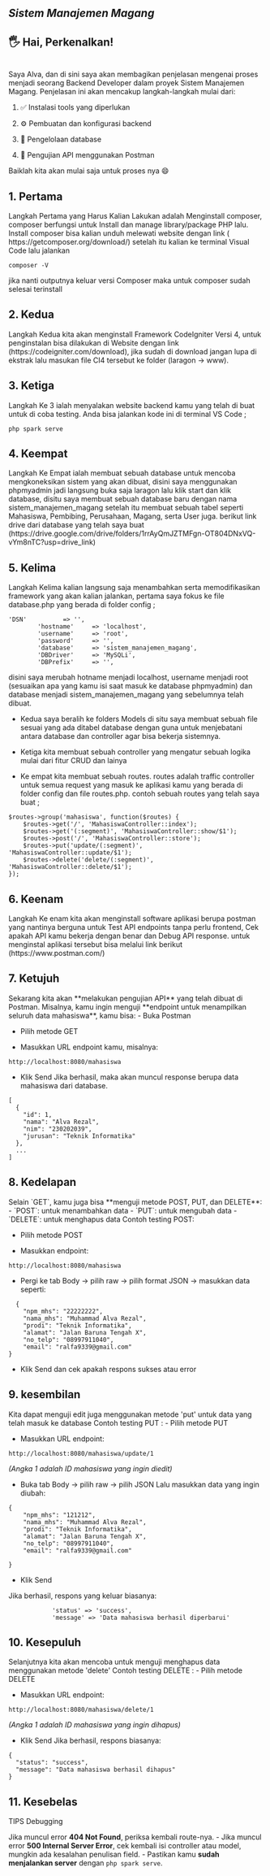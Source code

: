 
<em><h2>Sistem Manajemen Magang</h2></em>
	<h2>:raised_hand_with_fingers_splayed:  Hai, Perkenalkan!</h2>  
 Saya Alva, dan di sini saya akan membagikan penjelasan mengenai proses menjadi seorang Backend Developer dalam proyek Sistem Manajemen Magang. Penjelasan ini akan mencakup langkah-langkah mulai dari:
 
  1. ✅ Instalasi tools yang diperlukan

2.  ⚙️ Pembuatan dan konfigurasi backend

3.  🔄 Pengelolaan database

4.  🧪 Pengujian API menggunakan Postman

Baiklah kita akan mulai saja untuk proses nya 😄

<h2>1. Pertama</h2>
Langkah Pertama yang Harus Kalian Lakukan adalah Menginstall composer, composer berfungsi untuk Install dan manage library/package PHP lalu. Install composer bisa kalian unduh melewati website dengan link ( https://getcomposer.org/download/) setelah itu kalian ke terminal Visual Code lalu jalankan

``` 
composer -V
```
jika nanti outputnya keluar versi Composer maka untuk composer sudah selesai terinstall

<h2>2. Kedua</h2>
Langkah Kedua kita akan menginstall Framework CodeIgniter Versi 4, untuk penginstalan bisa dilakukan di Website dengan link (https://codeigniter.com/download), jika sudah di download jangan lupa di ekstrak lalu masukan file CI4 tersebut ke folder (laragon -> www).


<h2>3. Ketiga</h2>
Langkah Ke 3 ialah menyalakan website backend kamu yang telah di buat untuk di coba testing. Anda bisa jalankan kode ini di terminal VS Code ;

```
php spark serve
```

<h2>4. Keempat</h2>
Langkah Ke Empat ialah membuat sebuah database untuk mencoba mengkoneksikan sistem yang akan dibuat, disini saya menggunakan phpmyadmin jadi langsung buka saja laragon lalu klik start dan klik database, disitu saya membuat sebuah database baru dengan nama sistem_manajemen_magang setelah itu membuat sebuah tabel seperti Mahasiswa, Pembibing, Perusahaan, Magang, serta User juga.
berikut link drive dari database yang telah saya buat (https://drive.google.com/drive/folders/1rrAyQmJZTMFgn-OT804DNxVQ-vYm8nTC?usp=drive_link)

<h2>5. Kelima</h2>
Langkah Kelima kalian langsung saja menambahkan serta memodifikasikan framework yang akan kalian jalankan,
pertama saya fokus ke file database.php yang berada di folder config ;

```
'DSN'          => '',
        'hostname'     => 'localhost',
        'username'     => 'root',
        'password'     => '',
        'database'     => 'sistem_manajemen_magang',
        'DBDriver'     => 'MySQLi',
        'DBPrefix'     => '',
```
disini saya merubah hotname menjadi localhost, username menjadi root (sesuaikan apa yang kamu isi saat masuk ke database phpmyadmin) dan database menjadi sistem_manajemen_magang yang sebelumnya telah dibuat.

- Kedua saya beralih ke folders Models di situ saya membuat sebuah file sesuai yang ada ditabel database dengan guna untuk menjebatani antara database dan controller agar bisa bekerja sistemnya.

- Ketiga kita membuat sebuah controller yang mengatur sebuah logika mulai dari fitur CRUD dan lainya

- Ke empat kita membuat sebuah routes. routes adalah traffic controller untuk semua request yang masuk ke aplikasi kamu yang berada di folder config dan file routes.php. 
contoh sebuah routes yang telah saya buat ; 
```
$routes->group('mahasiswa', function($routes) {
    $routes->get('/', 'MahasiswaController::index');
    $routes->get('(:segment)', 'MahasiswaController::show/$1');
    $routes->post('/', 'MahasiswaController::store');
    $routes->put('update/(:segment)', 'MahasiswaController::update/$1');
    $routes->delete('delete/(:segment)', 'MahasiswaController::delete/$1');
});
```
<h2>6. Keenam</h2>
Langkah Ke enam kita akan menginstall software aplikasi berupa postman yang nantinya berguna untuk Test API endpoints tanpa perlu frontend,
Cek apakah API kamu bekerja dengan benar dan Debug API response. untuk menginstal aplikasi tersebut bisa melalui link berikut (https://www.postman.com/) 

<h2>7. Ketujuh</h2>
Sekarang kita akan **melakukan pengujian API** yang telah dibuat di Postman. Misalnya, kamu ingin menguji **endpoint untuk menampilkan seluruh data mahasiswa**, kamu bisa:
- Buka Postman

- Pilih metode GET

- Masukkan URL endpoint kamu, misalnya:
```
http://localhost:8080/mahasiswa
```
- Klik Send
Jika berhasil, maka akan muncul response berupa data mahasiswa dari database.
```
[
  {
    "id": 1,
    "nama": "Alva Rezal",
    "nim": "230202039",
    "jurusan": "Teknik Informatika"
  },
  ...
]
```
<h2>8. Kedelapan</h2> Selain `GET`, kamu juga bisa **menguji metode POST, PUT, dan DELETE**: - `POST`: untuk menambahkan data - `PUT`: untuk mengubah data - `DELETE`: untuk menghapus data
Contoh testing POST:

- Pilih metode POST

- Masukkan endpoint:
```
http://localhost:8080/mahasiswa
```
- Pergi ke tab Body → pilih raw → pilih format JSON → masukkan data seperti:
```
  {
    "npm_mhs": "22222222",
    "nama_mhs": "Muhammad Alva Rezal",
    "prodi": "Teknik Informatika",
    "alamat": "Jalan Baruna Tengah X",
    "no_telp": "08997911040",
    "email": "ralfa9339@gmail.com"
}
```
- Klik Send dan cek apakah respons sukses atau error

<h2>9. kesembilan</h2> Kita dapat menguji edit juga menggunakan metode 'put' untuk  data yang telah masuk ke database
Contoh testing PUT :
- Pilih metode PUT

- Masukkan URL endpoint:
```
http://localhost:8080/mahasiswa/update/1
```
_(Angka 1 adalah ID mahasiswa yang ingin diedit)_
- Buka tab Body → pilih raw → pilih JSON
Lalu masukkan data yang ingin diubah:
```
{
    "npm_mhs": "121212",
    "nama_mhs": "Muhammad Alva Rezal",
    "prodi": "Teknik Informatika",
    "alamat": "Jalan Baruna Tengah X",
    "no_telp": "08997911040",
    "email": "ralfa9339@gmail.com"

}
```

- Klik Send

Jika berhasil, respons yang keluar biasanya:
```
            'status' => 'success',
            'message' => 'Data mahasiswa berhasil diperbarui'
```
<h2>10. Kesepuluh</h2> Selanjutnya kita akan mencoba untuk menguji menghapus data menggunakan metode 'delete'
Contoh testing DELETE :
- Pilih metode DELETE

- Masukkan URL endpoint:
```
http://localhost:8080/mahasiswa/delete/1
```
_(Angka 1 adalah ID mahasiswa yang ingin dihapus)_
- Klik Send
Jika berhasil, respons biasanya:
```
{
  "status": "success",
  "message": "Data mahasiswa berhasil dihapus"
}
```

<h2>11. Kesebelas</h2> TIPS Debugging


Jika muncul error **404 Not Found**, periksa kembali route-nya. - Jika muncul error **500 Internal Server Error**, cek kembali isi controller atau model, mungkin ada kesalahan penulisan field. - Pastikan kamu **sudah menjalankan server** dengan `php spark serve`.











